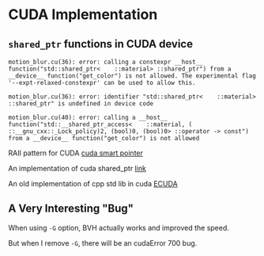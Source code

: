 # CUDA Implementation

## `shared_ptr` functions in CUDA device 

```
motion_blur.cu(36): error: calling a constexpr __host__ function("std::shared_ptr<    ::material> ::shared_ptr") from a __device__ function("get_color") is not allowed. The experimental flag '--expt-relaxed-constexpr' can be used to allow this.

motion_blur.cu(36): error: identifier "std::shared_ptr<    ::material> ::shared_ptr" is undefined in device code

motion_blur.cu(40): error: calling a __host__ function("std::__shared_ptr_access<    ::material, ( ::__gnu_cxx::_Lock_policy)2, (bool)0, (bool)0> ::operator -> const") from a __device__ function("get_color") is not allowed

```

RAII pattern for CUDA [cuda smart pointer](https://stackoverflow.com/questions/16509414/is-there-a-cuda-smart-pointer)

An implementation of cuda shared_ptr [link](https://github.com/roostaiyan/CudaSharedPtr)

An old implementation of cpp std lib in cuda [ECUDA](https://baderlab.github.io/ecuda/)


## A Very Interesting "Bug"

When using `-G` option, BVH actually works and improved the speed.

But when I remove `-G`, there will be an cudaError 700 bug. 